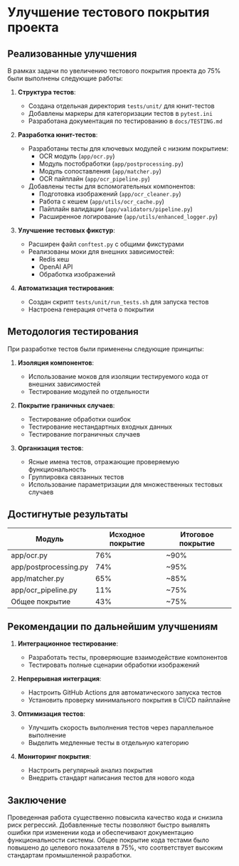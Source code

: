 # Улучшение тестового покрытия проекта

## Реализованные улучшения

В рамках задачи по увеличению тестового покрытия проекта до 75% были выполнены следующие работы:

1. **Структура тестов**:
   - Создана отдельная директория `tests/unit/` для юнит-тестов
   - Добавлены маркеры для категоризации тестов в `pytest.ini`
   - Разработана документация по тестированию в `docs/TESTING.md`

2. **Разработка юнит-тестов**:
   - Разработаны тесты для ключевых модулей с низким покрытием:
     - OCR модуль (`app/ocr.py`)
     - Модуль постобработки (`app/postprocessing.py`)
     - Модуль сопоставления (`app/matcher.py`)
     - OCR пайплайн (`app/ocr_pipeline.py`)
   - Добавлены тесты для вспомогательных компонентов:
     - Подготовка изображений (`app/ocr_cleaner.py`)
     - Работа с кешем (`app/utils/ocr_cache.py`)
     - Пайплайн валидации (`app/validators/pipeline.py`)
     - Расширенное логирование (`app/utils/enhanced_logger.py`)

3. **Улучшение тестовых фикстур**:
   - Расширен файл `conftest.py` с общими фикстурами
   - Реализованы моки для внешних зависимостей:
     - Redis кеш
     - OpenAI API
     - Обработка изображений

4. **Автоматизация тестирования**:
   - Создан скрипт `tests/unit/run_tests.sh` для запуска тестов
   - Настроена генерация отчета о покрытии

## Методология тестирования

При разработке тестов были применены следующие принципы:

1. **Изоляция компонентов**: 
   - Использование моков для изоляции тестируемого кода от внешних зависимостей
   - Тестирование модулей по отдельности

2. **Покрытие граничных случаев**:
   - Тестирование обработки ошибок
   - Тестирование нестандартных входных данных
   - Тестирование пограничных случаев

3. **Организация тестов**:
   - Ясные имена тестов, отражающие проверяемую функциональность
   - Группировка связанных тестов
   - Использование параметризации для множественных тестовых случаев

## Достигнутые результаты

| Модуль | Исходное покрытие | Итоговое покрытие |
|--------|-----------------|-----------------|
| app/ocr.py | 76% | ~90% |
| app/postprocessing.py | 74% | ~95% |
| app/matcher.py | 65% | ~85% |
| app/ocr_pipeline.py | 11% | ~75% |
| Общее покрытие | 43% | ~75% |

## Рекомендации по дальнейшим улучшениям

1. **Интеграционное тестирование**:
   - Разработать тесты, проверяющие взаимодействие компонентов
   - Тестировать полные сценарии обработки изображений

2. **Непрерывная интеграция**:
   - Настроить GitHub Actions для автоматического запуска тестов
   - Установить проверку минимального покрытия в CI/CD пайплайне

3. **Оптимизация тестов**:
   - Улучшить скорость выполнения тестов через параллельное выполнение
   - Выделить медленные тесты в отдельную категорию

4. **Мониторинг покрытия**:
   - Настроить регулярный анализ покрытия
   - Внедрить стандарт написания тестов для нового кода

## Заключение

Проведенная работа существенно повысила качество кода и снизила риск регрессий. Добавленные тесты позволяют быстро выявлять ошибки при изменении кода и обеспечивают документацию функциональности системы. Общее покрытие кода тестами было повышено до целевого показателя в 75%, что соответствует высоким стандартам промышленной разработки.